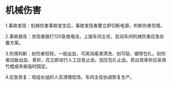 # 机械伤害

1.事故发现：机械伤害事故发生后，事故发现者要立即切断电源，判断伤者伤情。

2.事故报告：发现者拨打120急救电话，上报车间主任，启动车间机械伤害应急处置方案。

3.伤情判断：如伤者较轻，一般出血，可用消毒液清洗、创可贴、绷带包扎。如伤者动脉出血、骨折，应立即进行人工应急止血，加压包扎止血。若出现骨折应采用竹棍或夹板临时固定。

4.应急恢复：班组长组织人员清理现场，车间主任协调恢复生产。
